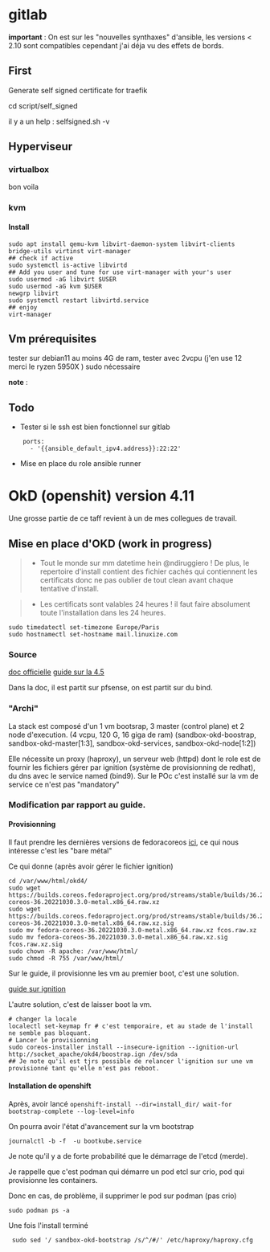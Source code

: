 # gitlab
**important** : On est sur les "nouvelles synthaxes" d'ansible, les versions < 2.10 sont compatibles cependant j'ai déja vu des effets de bords.

## First

Generate self signed certificate for traefik

cd script/self_signed

il y a un help : selfsigned.sh -v

## Hyperviseur

### virtualbox

bon voila

### kvm

#### Install

```
sudo apt install qemu-kvm libvirt-daemon-system libvirt-clients bridge-utils virtinst virt-manager
## check if active
sudo systemctl is-active libvirtd
## Add you user and tune for use virt-manager with your's user
sudo usermod -aG libvirt $USER
sudo usermod -aG kvm $USER
newgrp libvirt
sudo systemctl restart libvirtd.service
## enjoy
virt-manager
```

## Vm prérequisites

tester sur debian11 au moins 4G de ram, tester avec 2vcpu (j'en use 12 merci le ryzen 5950X )
sudo nécessaire

**note** : 

## Todo

* Tester si le ssh est bien fonctionnel sur gitlab
```
    ports:
      - '{{ansible_default_ipv4.address}}:22:22'
```
* Mise en place du role ansible runner

# OkD (openshit) version 4.11


Une grosse partie de ce taff revient à un de mes collegues de travail.

## Mise en place d'OKD (work in progress)

>- Tout le monde sur mm datetime hein @ndiruggiero ! De plus, le repertoire d'install contient des fichier cachés qui contiennent les certificats donc ne pas oublier de tout clean avant chaque tentative d'install.

>- Les certificats sont valables 24 heures ! il faut faire absolument toute l'installation dans les 24 heures.

```
sudo timedatectl set-timezone Europe/Paris
sudo hostnamectl set-hostname mail.linuxize.com
```

### Source

[doc officielle](https://docs.okd.io/4.11/welcome/index.html)
[guide sur la 4.5](https://itnext.io/guide-installing-an-okd-4-5-cluster-508a2631cbee)

Dans la doc, il est partit sur pfsense, on est partit sur du bind.

### "Archi"

La stack est composé d'un 1 vm bootsrap, 3 master (control plane) et 2 node d'execution. (4 vcpu, 120 G, 16 giga de ram)
(sandbox-okd-boostrap, sandbox-okd-master[1:3], sandbox-okd-services, sandbox-okd-node[1:2])


Elle nécessite un proxy (haproxy), un serveur web (httpd) dont le role est de fournir les fichiers gérer par ignition (système de provisionning de redhat), du dns avec le service named (bind9).
Sur le POc c'est installé sur la vm de service ce n'est pas "mandatory"



### Modification par rapport au guide.

#### Provisionning

Il faut prendre les dernières versions de fedoracoreos [ici](https://getfedora.org/en/coreos/download?tab=metal_virtualized&stream=stable&arch=x86_64), ce qui nous intéresse c'est les "bare métal"

Ce qui donne (après avoir gérer le fichier ignition)

```
cd /var/www/html/okd4/
sudo wget https://builds.coreos.fedoraproject.org/prod/streams/stable/builds/36.20221030.3.0/x86_64/fedora-coreos-36.20221030.3.0-metal.x86_64.raw.xz
sudo wget https://builds.coreos.fedoraproject.org/prod/streams/stable/builds/36.20221030.3.0/x86_64/fedora-coreos-36.20221030.3.0-metal.x86_64.raw.xz.sig
sudo mv fedora-coreos-36.20221030.3.0-metal.x86_64.raw.xz fcos.raw.xz
sudo mv fedora-coreos-36.20221030.3.0-metal.x86_64.raw.xz.sig fcos.raw.xz.sig
sudo chown -R apache: /var/www/html/
sudo chmod -R 755 /var/www/html/
```

Sur le guide, il provisionne les vm au premier boot, c'est une solution.

[guide sur ignition](https://hackmd.io/@yujungcheng/Hyik85Whq)

L'autre solution, c'est de laisser boot la vm.

```
# changer la locale
localectl set-keymap fr # c'est temporaire, et au stade de l'install ne semble pas bloquant.
# Lancer le provisionning
sudo coreos-installer install --insecure-ignition --ignition-url http://socket_apache/okd4/boostrap.ign /dev/sda
## Je note qu'il est tjrs possible de relancer l'ignition sur une vm provisionné tant qu'elle n'est pas reboot.
```

#### Installation de openshift

Après, avoir lancé `openshift-install --dir=install_dir/ wait-for bootstrap-complete --log-level=info`

On pourra avoir l'état d'avancement sur la vm bootstrap

```
journalctl -b -f  -u bootkube.service
```

Je note qu'il y a de forte probabilité que le démarrage de l'etcd (merde).

Je rappelle que c'est podman qui démarre un pod etcl sur crio, pod qui provisionne les containers.

Donc en cas, de problème, il supprimer le pod sur podman (pas crio)

```
sudo podman ps -a
```

Une fois l'install terminé

```
 sudo sed '/ sandbox-okd-bootstrap /s/^/#/' /etc/haproxy/haproxy.cfg
```
